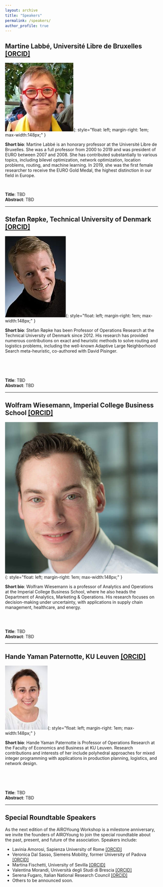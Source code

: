 ```yaml
---
layout: archive
title: "Speakers"
permalink: /speakers/
author_profile: true
---
```


## Martine Labbé, Université Libre de Bruxelles [[ORCID]](https://orcid.org/0000-0001-7471-2308)

![](/images/speaker-martine-labbe.jpeg){: style="float: left; margin-right: 1em; max-width:148px;" }

**Short bio**: Martine Labbé is an honorary professor at the Université Libre de Bruxelles. She was a full professor from 2000 to 2019 and was president of EURO between 2007 and 2008. She has contributed substantially to various topics, including bilevel optimization, network optimization, location problems, routing, and machine learning. In 2019, she was the first female researcher to receive the EURO Gold Medal, the highest distinction in our field in Europe.

<br/> 

**Title**: TBD <br/> 
**Abstract**: TBD

---

## Stefan Røpke, Technical University of Denmark [[ORCID]](https://orcid.org/0000-0002-6799-9934)

![](/images/speaker-stefan-ropke.jpeg){: style="float: left; margin-right: 1em; max-width:148px;" }

**Short bio**: Stefan Røpke has been Professor of Operations Research at the Technical University of Denmark since 2012. His research has provided numerous contributions on exact and heuristic methods to solve routing and logistics problems, including the well-known Adaptive Large Neighborhood Search meta-heuristic, co-authored with David Pisinger.

<br/> <br/> <br/> 

**Title**: TBD <br/> 
**Abstract**: TBD

---

## Wolfram Wiesemann, Imperial College Business School [[ORCID]](https://orcid.org/0000-0003-3076-1591)

![](/images/speaker-wolfram-wiesemann.jpg){: style="float: left; margin-right: 1em; max-width:148px;" }

**Short bio**: Wolfram Wiesemann is a professor of Analytics and Operations at the Imperial College Business School, where he also heads the Department of Analytics, Marketing & Operations. His research focuses on decision-making under uncertainty, with applications in supply chain management, healthcare, and energy.

<br/> <br/> 

**Title**: TBD <br/> 
**Abstract**: TBD

---

## Hande Yaman Paternotte, KU Leuven [[ORCID]](https://orcid.org/0000-0002-3392-1127)

![](/images/speaker-hande-yaman.jpeg){: style="float: left; margin-right: 1em; max-width:148px;" }  

**Short bio**: Hande Yaman Paternotte is Professor of Operations Research at the Faculty of Economics and Business at KU Leuven. Research contributions and interests of her include polyhedral approaches for mixed integer programming with applications in production planning, logistics, and network design.

<br/> <br/> <br/> 

**Title**: TBD <br/> 
**Abstract**: TBD

---

## Special Roundtable Speakers

As the next edition of the AIROYoung Workshop is a milestone anniversary, we invite the founders of AIROYoung to join the special roundtable about the past, present, and future of the association. Speakers include:

- Lavinia Amorosi, Sapienza University of Rome [[ORCID]](https://orcid.org/0000-0002-5480-9871)
- Veronica Dal Sasso, Siemens Mobility, former University of Padova [[ORCID]](https://orcid.org/0000-0001-9897-8768)
- Martina Fischetti, University of Sevilla [[ORCID]](https://orcid.org/0000-0002-7673-6917)
- Valentina Morandi, Università degli Studi di Brescia [[ORCID]](https://orcid.org/0000-0003-3201-918X)
- Serena Fugaro, Italian National Research Council [[ORCID]](https://orcid.org/0000-0002-7140-3531)
- Others to be announced soon.